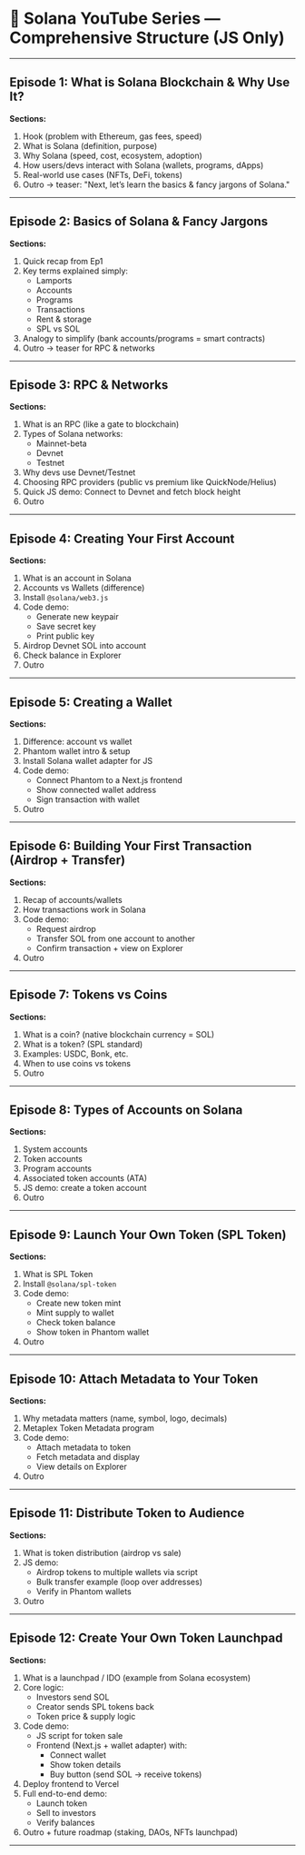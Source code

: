 # 🎥 Solana YouTube Series — Comprehensive Structure (JS Only)

---

## **Episode 1: What is Solana Blockchain & Why Use It?**
**Sections:**  
1. Hook (problem with Ethereum, gas fees, speed)  
2. What is Solana (definition, purpose)  
3. Why Solana (speed, cost, ecosystem, adoption)  
4. How users/devs interact with Solana (wallets, programs, dApps)  
5. Real-world use cases (NFTs, DeFi, tokens)  
6. Outro → teaser: "Next, let’s learn the basics & fancy jargons of Solana."  

---

## **Episode 2: Basics of Solana & Fancy Jargons**
**Sections:**  
1. Quick recap from Ep1   
2. Key terms explained simply:  
   - Lamports  
   - Accounts  
   - Programs  
   - Transactions  
   - Rent & storage  
   - SPL vs SOL  
3. Analogy to simplify (bank accounts/programs = smart contracts)  
4. Outro → teaser for RPC & networks  

---

## **Episode 3: RPC & Networks**
**Sections:**  
1. What is an RPC (like a gate to blockchain)  
2. Types of Solana networks:  
   - Mainnet-beta  
   - Devnet  
   - Testnet  
3. Why devs use Devnet/Testnet  
4. Choosing RPC providers (public vs premium like QuickNode/Helius)  
5. Quick JS demo: Connect to Devnet and fetch block height  
6. Outro  

---

## **Episode 4: Creating Your First Account**
**Sections:**  
1. What is an account in Solana  
2. Accounts vs Wallets (difference)  
3. Install `@solana/web3.js`  
4. Code demo:  
   - Generate new keypair  
   - Save secret key  
   - Print public key  
5. Airdrop Devnet SOL into account  
6. Check balance in Explorer  
7. Outro  

---

## **Episode 5: Creating a Wallet**
**Sections:**  
1. Difference: account vs wallet  
2. Phantom wallet intro & setup  
3. Install Solana wallet adapter for JS  
4. Code demo:  
   - Connect Phantom to a Next.js frontend  
   - Show connected wallet address  
   - Sign transaction with wallet  
5. Outro  

---

## **Episode 6: Building Your First Transaction (Airdrop + Transfer)**
**Sections:**  
1. Recap of accounts/wallets  
2. How transactions work in Solana  
3. Code demo:  
   - Request airdrop  
   - Transfer SOL from one account to another  
   - Confirm transaction + view on Explorer  
4. Outro  

---

## **Episode 7: Tokens vs Coins**
**Sections:**  
1. What is a coin? (native blockchain currency = SOL)  
2. What is a token? (SPL standard)  
3. Examples: USDC, Bonk, etc.  
4. When to use coins vs tokens  
5. Outro  

---

## **Episode 8: Types of Accounts on Solana**
**Sections:**  
1. System accounts  
2. Token accounts  
3. Program accounts  
4. Associated token accounts (ATA)  
5. JS demo: create a token account  
6. Outro  

---

## **Episode 9: Launch Your Own Token (SPL Token)**
**Sections:**  
1. What is SPL Token  
2. Install `@solana/spl-token`  
3. Code demo:  
   - Create new token mint  
   - Mint supply to wallet  
   - Check token balance  
   - Show token in Phantom wallet  
4. Outro  

---

## **Episode 10: Attach Metadata to Your Token**
**Sections:**  
1. Why metadata matters (name, symbol, logo, decimals)  
2. Metaplex Token Metadata program  
3. Code demo:  
   - Attach metadata to token  
   - Fetch metadata and display  
   - View details on Explorer  
4. Outro  

---

## **Episode 11: Distribute Token to Audience**
**Sections:**  
1. What is token distribution (airdrop vs sale)  
2. JS demo:  
   - Airdrop tokens to multiple wallets via script  
   - Bulk transfer example (loop over addresses)  
   - Verify in Phantom wallets  
3. Outro  

---

## **Episode 12: Create Your Own Token Launchpad**
**Sections:**  
1. What is a launchpad / IDO (example from Solana ecosystem)  
2. Core logic:  
   - Investors send SOL  
   - Creator sends SPL tokens back  
   - Token price & supply logic  
3. Code demo:  
   - JS script for token sale  
   - Frontend (Next.js + wallet adapter) with:  
     - Connect wallet  
     - Show token details  
     - Buy button (send SOL → receive tokens)  
4. Deploy frontend to Vercel  
5. Full end-to-end demo:  
   - Launch token  
   - Sell to investors  
   - Verify balances  
6. Outro + future roadmap (staking, DAOs, NFTs launchpad)  

---
